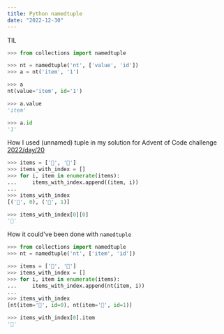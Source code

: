 ```yaml
---
title: Python namedtuple
date: "2022-12-30"
---
```


TIL

```python
>>> from collections import namedtuple

>>> nt = namedtuple('nt', ['value', 'id'])
>>> a = nt('item', '1')

>>> a
nt(value='item', id='1')

>>> a.value
'item'

>>> a.id
'1'
```

How I used (unnamed) tuple
in my solution for Advent of Code challenge [2022/day/20](https://adventofcode.com/2022/day/20)

```python
>>> items = ['🍚', '🍞']
>>> items_with_index = []
>>> for i, item in enumerate(items):
...     items_with_index.append((item, i))
...
>>> items_with_index
[('🍚', 0), ('🍞', 1)]

>>> items_with_index[0][0]
'🍚'
```

How it could've been done with `namedtuple`

```python
>>> from collections import namedtuple
>>> nt = namedtuple('nt', ['item', 'id'])

>>> items = ['🍚', '🍞']
>>> items_with_index = []
>>> for i, item in enumerate(items):
...     items_with_index.append(nt(item, i))
...
>>> items_with_index
[nt(item='🍚', id=0), nt(item='🍞', id=1)]

>>> items_with_index[0].item
'🍚'
```
